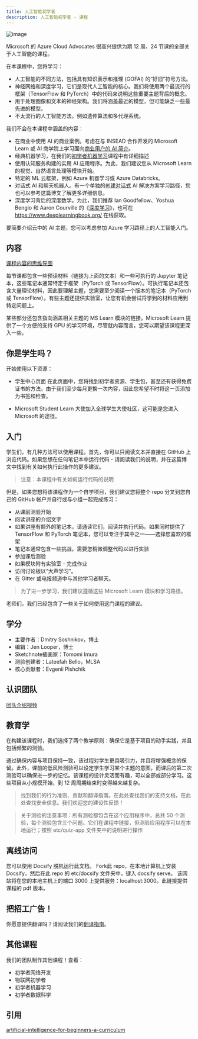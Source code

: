 ```yaml
---
title: 人工智能初学者
description: 人工智能初学者 - 课程
---
```


![image](https://microsoft.github.io/AI-For-Beginners/lessons/sketchnotes/ai-overview.png)

Microsoft 的 Azure Cloud Advocates 很高兴提供为期 12 周、24 节课的全部关于人工智能的课程。

在本课程中，您将学习：

- 人工智能的不同方法，包括具有知识表示和推理 (GOFAI) 的“好旧”符号方法。
- 神经网络和深度学习，它们是现代人工智能的核心。我们将使用两个最流行的框架（TensorFlow 和 PyTorch）中的代码来说明这些重要主题背后的概念。
- 用于处理图像和文本的神经架构。我们将涵盖最近的模型，但可能缺乏一些最先进的模型。
- 不太流行的人工智能方法，例如遗传算法和多代理系统。

我们不会在本课程中涵盖的内容：

- 在商业中使用 AI 的商业案例。考虑在与 INSEAD 合作开发的 Microsoft Learn 或 AI 商学院上学习面向[商业用户的 AI 简介](https://learn.microsoft.com/zh-cn/training/paths/introduction-ai-for-business-users/?WT.mc_id=academic-77998-cacaste)。
- 经典机器学习，在我们的[初学者机器学习](https://github.com/Microsoft/ML-for-Beginners)课程中有详细描述
- 使用认知服务构建的实用 AI 应用程序。为此，我们建议您从 Microsoft Learn 的视觉、自然语言处理等模块开始。
- 特定的 ML 云框架，例如 Azure 机器学习或 Azure Databricks。
- 对话式 AI 和聊天机器人。有一个单独的[创建对话式](https://learn.microsoft.com/zh-cn/training/paths/create-conversational-ai-solutions/?WT.mc_id=academic-77998-cacaste) AI 解决方案学习路径，您也可以参考这篇博文了解更多详细信息。
- 深度学习背后的深度数学。为此，我们推荐 Ian Goodfellow、Yoshua Bengio 和 Aaron Courville 的《[深度学习](https://www.amazon.com/Deep-Learning-Adaptive-Computation-Machine/dp/0262035618)》，也可在 https://www.deeplearningbook.org/ 在线获取。

要简要介绍云中的 AI 主题，您可以考虑参加 Azure 学习路径上的人工智能入门。

## 内容


[课程内容的思维导图](http://soshnikov.com/courses/ai-for-beginners/mindmap.html)

每节课都包含一些预读材料（链接为上面的文本）和一些可执行的 Jupyter 笔记本，这些笔记本通常特定于框架（PyTorch 或 TensorFlow）。可执行笔记本还包含大量理论材料，因此要理解主题，您需要至少阅读一个版本的笔记本（PyTorch 或 TensorFlow）。有些主题还提供实验室，让您有机会尝试将学到的材料应用到特定问题上。

某些部分还包含指向涵盖相关主题的 MS Learn 模块的链接。Microsoft Learn 提供了一个方便的支持 GPU 的学习环境，尽管就内容而言，您可以期望该课程更深入一些。

## 你是学生吗？

开始使用以下资源：

- 学生中心页面 在此页面中，您将找到初学者资源、学生包，甚至还有获得免费证书的方法。由于我们至少每月更换一次内容，因此您希望不时将这一页添加为书签和检查。

- Microsoft Student Learn 大使加入全球学生大使社区，这可能是您进入 Microsoft 的途径。

## 入门

学生们，有几种方法可以使用课程。首先，你可以只阅读文本并直接在 GitHub 上浏览代码。如果您想在任何笔记本中运行代码 - 请阅读我们的说明，并在这篇博文中找到有关如何执行此操作的更多建议。

> 注意：本课程中有关如何运行代码的说明

但是，如果您想将该课程作为一个自学项目，我们建议您将整个 repo 分叉到您自己的 GitHub 帐户并自行或与小组一起完成练习：

- 从课前测验开始
- 阅读讲座的介绍文字
- 如果讲座有额外的笔记本，请通读它们，阅读并执行代码。如果同时提供了 TensorFlow 和 PyTorch 笔记本，您可以专注于其中之一——选择您喜欢的框架
- 笔记本通常包含一些挑战，需要您稍微调整代码以进行实验
- 参加课后测验
- 如果模块附有实验室 - 完成作业
- 访问讨论板以“大声学习”。
- 在 Gitter 或电报频道中与其他学习者聊天。

> 为了进一步学习，我们建议遵循这些 Microsoft Learn 模块和学习路径。

老师们，我们已经包含了一些关于如何使用这门课程的建议。

## 学分

- 主要作者：Dmitry Soshnikov，博士
- 编辑：Jen Looper，博士
- Sketchnote插画家：Tomomi Imura
- 测验创建者：Lateefah Bello，MLSA
- 核心贡献者：Evgenii Pishchik

## 认识团队

[团队介绍视频](https://www.youtube.com/watch?v=m2KrAk0cC1c)

## 教育学

在构建该课程时，我们选择了两个教学原则：确保它是基于项目的动手实践，并且包括频繁的测验。

通过确保内容与项目保持一致，该过程对学生更具吸引力，并且将增强概念的保留。此外，课前的低风险测验可以设定学生学习某个主题的意图，而课后的第二次测验可以确保进一步的记忆。该课程的设计灵活而有趣，可以全部或部分学习。这些项目从小规模开始，到 12 周周期结束时变得越来越复杂。

> 找到我们的行为准则、贡献和翻译指南。在此处查找我们的支持文档，在此处查找安全信息。我们欢迎您的建设性反馈！

> 关于测验的注意事项：所有测验都包含在这个应用程序中，总共 50 个测验，每个测验包含三个问题。它们在课程中链接，但测验应用程序可以在本地运行；按照 etc/quiz-app 文件夹中的说明进行操作

## 离线访问

您可以使用 Docsify 脱机运行此文档。 Fork此 repo，在本地计算机上安装 Docsify，然后在此 repo 的 etc/docsify 文件夹中，键入 docsify serve。
该网站将在您的本地主机上的端口 3000 上提供服务：localhost:3000。此链接提供课程的 pdf 版本。

## 把招工广告！

你愿意提供翻译吗？请阅读我们的[翻译指南](https://microsoft.github.io/AI-For-Beginners/etc/TRANSLATIONS)。

## 其他课程

我们的团队制作其他课程！查看：
- 初学者网络开发
- 物联网初学者
- 初学者机器学习
- 初学者数据科学


## 引用

[artificial-intelligence-for-beginners-a-curriculum](https://microsoft.github.io/AI-For-Beginners/?id=artificial-intelligence-for-beginners-a-curriculum)
